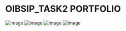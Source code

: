 # OIBSIP_TASK2 PORTFOLIO
![image](https://user-images.githubusercontent.com/102757701/232181592-73dc7632-0bc3-4acc-ac0d-9a530716eb5e.png)
![image](https://user-images.githubusercontent.com/102757701/232181617-043c1877-e91b-4166-91f2-aea467793ee1.png)
![image](https://user-images.githubusercontent.com/102757701/232181642-a6c7b0e9-a256-4400-b7e0-979c27455423.png)
![image](https://user-images.githubusercontent.com/102757701/232181666-bcde5189-5f7d-4950-a6d5-a824fb4ad6cf.png)
